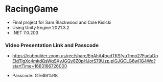 # RacingGame
- Final project for Sam Blackwood and Cole Kisicki
- Using Unity Engine 2021.3.2
- .NET 7.0.203

### Video Presentation Link and Passcode
- https://cuboulder.zoom.us/rec/share/EgAhA4budTKSfyuTpno27FuduDpEIdTlgXc4mkdQsWqSXyJGQy8Z0pHJorS79Uzp.pIGJGCLG6wI1G4Wo?startTime=1683166726000

- Passcode: GTe$6%R8
